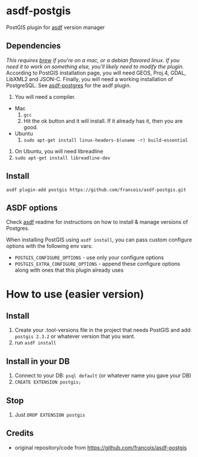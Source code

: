 # asdf-postgis

PostGIS plugin for [asdf](https://github.com/asdf-vm/asdf) version manager

## Dependencies
_This requires [brew](http://brew.sh) if you're on a mac, or a debian flavored linux.  If you need it to work on something else, you'll likely need to modify the plugin._
According to PostGIS installation page, you will need GEOS, Proj.4, GDAL, LibXML2 and JSON-C.
Finally, you will need a working installation of PostgreSQL. See [asdf-postgres](https://github.com/smashedtoatoms/asdf-postgres) for the asdf plugin.

1. You will need a compiler.
  * Mac
    1. ```gcc```
    1. Hit the ok button and it will install.  If it already has it, then you are good.
  * Ubuntu
    1. ```sudo apt-get install linux-headers-$(uname -r) build-essential```
1. On Ubuntu, you will need libreadline
  1. ```sudo apt-get install libreadline-dev```

## Install

```
asdf plugin-add postgis https://github.com/francois/asdf-postgis.git
```

## ASDF options

Check [asdf](https://github.com/asdf-vm/asdf) readme for instructions on how to install & manage versions of Postgres.

When installing PostGIS using `asdf install`, you can pass custom configure options with the following env vars:

* `POSTGIS_CONFIGURE_OPTIONS` - use only your configure options
* `POSTGIS_EXTRA_CONFIGURE_OPTIONS` - append these configure options along with ones that this plugin already uses

# How to use (easier version)
## Install
1. Create your .tool-versions file in the project that needs PostGIS and add `postgis 2.3.2` or whatever version that you want.
2. run `asdf install`

## Install in your DB
1. Connect to your DB: `psql default` (or whatever name you gave your DB)
2. `CREATE EXTENSION postgis;`

## Stop
1. Just `DROP EXTENSION postgis`


## Credits
- original repository/code from https://github.com/francois/asdf-postgis
